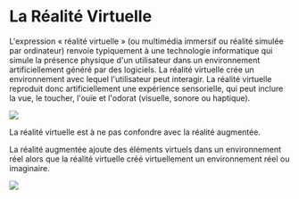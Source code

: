 # La Réalité Virtuelle

L'expression « réalité virtuelle » (ou multimédia immersif ou réalité simulée par ordinateur) renvoie typiquement à une technologie informatique qui simule la présence physique d'un utilisateur dans un environnement artificiellement généré par des logiciels. La réalité virtuelle crée un environnement avec lequel l'utilisateur peut interagir. La réalité virtuelle reproduit donc artificiellement une expérience sensorielle, qui peut inclure la vue, le toucher, l'ouïe et l'odorat (visuelle, sonore ou haptique).

![](https://imgs.search.brave.com/L3EooqSfIvrmvcw6XWEIsZalod49iU4rPcogWScFZaQ/rs:fit:711:225:1/g:ce/aHR0cHM6Ly90c2Uy/Lm1tLmJpbmcubmV0/L3RoP2lkPU9JUC5R/Y0s0V0xteHhzOG1y/UXNBODByYTNRSGFF/OCZwaWQ9QXBp)

La réalité virtuelle est à ne pas confondre avec la réalité augmentée.

La réalité augmentée ajoute des éléments virtuels dans un environnement réel alors que la réalité virtuelle créé virtuellement un environnement réel ou imaginaire.

![](https://imgs.search.brave.com/4ned_UDtS4J66OA3tpiRMZ2ONBQ4ANUGlUIt1g7j8lw/rs:fit:1170:650:1/g:ce/aHR0cHM6Ly93d3cu/b21uaW5ub3YuY29t/L3dwLWNvbnRlbnQv/dXBsb2Fkcy8yMDE2/LzA2L2hvbG9sZW5z/LTNkLWNvcGllLTEx/NzB4NjUwLmpwZw)